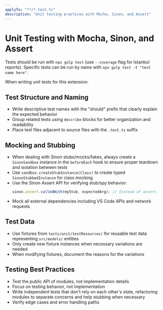 ```yaml
---
applyTo: "**/*.test.ts"
description: "Unit testing practices with Mocha, Sinon, and Assert"
---
```


# Unit Testing with Mocha, Sinon, and Assert

Tests should be run with `npx gulp test` (use `--coverage` flag for Istanbul reports). Specific
tests can be run by name with `npx gulp test -t "test name here"`.

When writing unit tests for this extension:

## Test Structure and Naming

- Write descriptive test names with the "should" prefix that clearly explain the expected behavior
- Group related tests using `describe` blocks for better organization and readability
- Place test files adjacent to source files with the `.test.ts` suffix

## Mocking and Stubbing

- When dealing with Sinon stubs/mocks/fakes, always create a `SinonSandbox` instance in the
  `beforeEach` hook to ensure proper teardown and isolation between tests
- Use `sandbox.createStubInstance(Class)` to create typed `SinonStubbedInstance` for class mocking
- Use the Sinon Assert API for verifying stub/spy behavior:
  ```typescript
  sinon.assert.calledWith(myStub, expectedArg); // Instead of assert.equal(myStub.calledWith(expectedArg), true)
  ```
- Mock all external dependencies including VS Code APIs and network requests

## Test Data

- Use fixtures from `tests/unit/testResources/` for reusable test data representing `src/models/`
  entities
- Only create new fixture instances when necessary variations are needed
- When modifying fixtures, document the reasons for the variations

## Testing Best Practices

- Test the public API of modules, not implementation details
- Focus on testing behavior, not implementation
- Write independent tests that don't rely on each other's state, refactoring modules to separate
  concerns and help stubbing when necessary
- Verify edge cases and error handling paths
